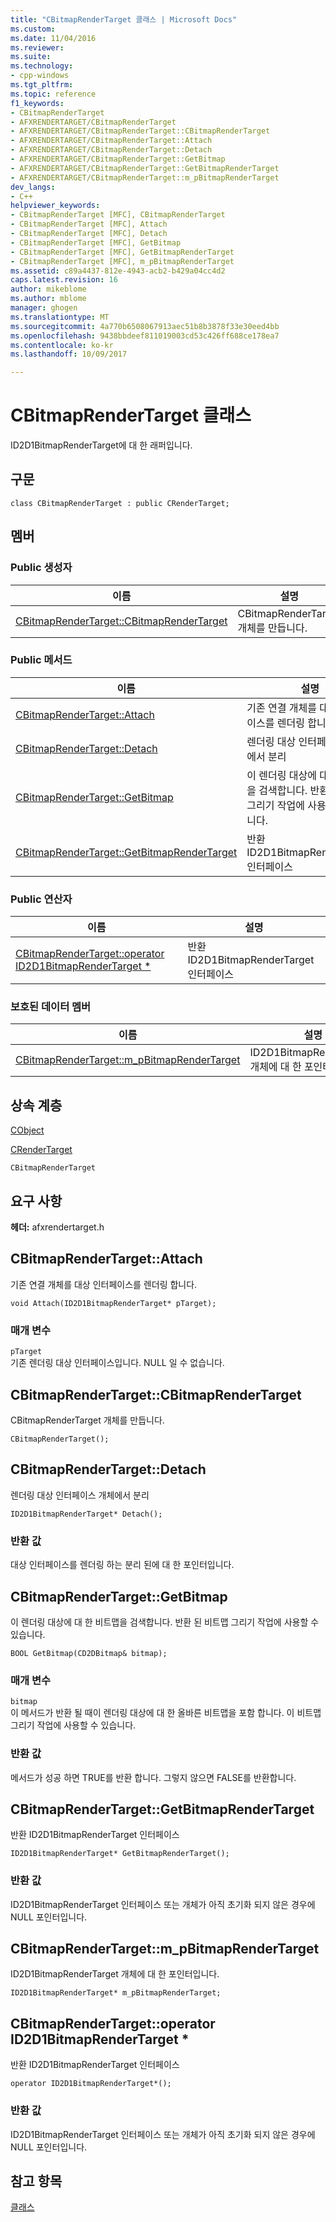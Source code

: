 ```yaml
---
title: "CBitmapRenderTarget 클래스 | Microsoft Docs"
ms.custom: 
ms.date: 11/04/2016
ms.reviewer: 
ms.suite: 
ms.technology:
- cpp-windows
ms.tgt_pltfrm: 
ms.topic: reference
f1_keywords:
- CBitmapRenderTarget
- AFXRENDERTARGET/CBitmapRenderTarget
- AFXRENDERTARGET/CBitmapRenderTarget::CBitmapRenderTarget
- AFXRENDERTARGET/CBitmapRenderTarget::Attach
- AFXRENDERTARGET/CBitmapRenderTarget::Detach
- AFXRENDERTARGET/CBitmapRenderTarget::GetBitmap
- AFXRENDERTARGET/CBitmapRenderTarget::GetBitmapRenderTarget
- AFXRENDERTARGET/CBitmapRenderTarget::m_pBitmapRenderTarget
dev_langs:
- C++
helpviewer_keywords:
- CBitmapRenderTarget [MFC], CBitmapRenderTarget
- CBitmapRenderTarget [MFC], Attach
- CBitmapRenderTarget [MFC], Detach
- CBitmapRenderTarget [MFC], GetBitmap
- CBitmapRenderTarget [MFC], GetBitmapRenderTarget
- CBitmapRenderTarget [MFC], m_pBitmapRenderTarget
ms.assetid: c89a4437-812e-4943-acb2-b429a04cc4d2
caps.latest.revision: 16
author: mikeblome
ms.author: mblome
manager: ghogen
ms.translationtype: MT
ms.sourcegitcommit: 4a770b6508067913aec51b8b3878f33e30eed4bb
ms.openlocfilehash: 9438bbdeef811019003cd53c426ff688ce178ea7
ms.contentlocale: ko-kr
ms.lasthandoff: 10/09/2017

---
```

# <a name="cbitmaprendertarget-class"></a>CBitmapRenderTarget 클래스
ID2D1BitmapRenderTarget에 대 한 래퍼입니다.  
  
## <a name="syntax"></a>구문  
  
```  
class CBitmapRenderTarget : public CRenderTarget;  
```  
  
## <a name="members"></a>멤버  
  
### <a name="public-constructors"></a>Public 생성자  
  
|이름|설명|  
|----------|-----------------|  
|[CBitmapRenderTarget::CBitmapRenderTarget](#cbitmaprendertarget)|CBitmapRenderTarget 개체를 만듭니다.|  
  
### <a name="public-methods"></a>Public 메서드  
  
|이름|설명|  
|----------|-----------------|  
|[CBitmapRenderTarget::Attach](#attach)|기존 연결 개체를 대상 인터페이스를 렌더링 합니다.|  
|[CBitmapRenderTarget::Detach](#detach)|렌더링 대상 인터페이스 개체에서 분리|  
|[CBitmapRenderTarget::GetBitmap](#getbitmap)|이 렌더링 대상에 대 한 비트맵을 검색합니다. 반환 된 비트맵 그리기 작업에 사용할 수 있습니다.|  
|[CBitmapRenderTarget::GetBitmapRenderTarget](#getbitmaprendertarget)|반환 ID2D1BitmapRenderTarget 인터페이스|  
  
### <a name="public-operators"></a>Public 연산자  
  
|이름|설명|  
|----------|-----------------|  
|[CBitmapRenderTarget::operator ID2D1BitmapRenderTarget *](#operator_id2d1bitmaprendertarget_star)|반환 ID2D1BitmapRenderTarget 인터페이스|  
  
### <a name="protected-data-members"></a>보호된 데이터 멤버  
  
|이름|설명|  
|----------|-----------------|  
|[CBitmapRenderTarget::m_pBitmapRenderTarget](#m_pbitmaprendertarget)|ID2D1BitmapRenderTarget 개체에 대 한 포인터입니다.|  
  
## <a name="inheritance-hierarchy"></a>상속 계층  
 [CObject](../../mfc/reference/cobject-class.md)  
  
 [CRenderTarget](../../mfc/reference/crendertarget-class.md)  
  
 `CBitmapRenderTarget` 
  
## <a name="requirements"></a>요구 사항  
 **헤더:** afxrendertarget.h  
  
##  <a name="attach"></a>CBitmapRenderTarget::Attach  
 기존 연결 개체를 대상 인터페이스를 렌더링 합니다.  
  
```  
void Attach(ID2D1BitmapRenderTarget* pTarget);
```  
  
### <a name="parameters"></a>매개 변수  
 `pTarget`  
 기존 렌더링 대상 인터페이스입니다. NULL 일 수 없습니다.  
  
##  <a name="cbitmaprendertarget"></a>CBitmapRenderTarget::CBitmapRenderTarget  
 CBitmapRenderTarget 개체를 만듭니다.  
  
```  
CBitmapRenderTarget();
```  
  
##  <a name="detach"></a>CBitmapRenderTarget::Detach  
 렌더링 대상 인터페이스 개체에서 분리  
  
```  
ID2D1BitmapRenderTarget* Detach();
```  
  
### <a name="return-value"></a>반환 값  
 대상 인터페이스를 렌더링 하는 분리 된에 대 한 포인터입니다.  
  
##  <a name="getbitmap"></a>CBitmapRenderTarget::GetBitmap  
 이 렌더링 대상에 대 한 비트맵을 검색합니다. 반환 된 비트맵 그리기 작업에 사용할 수 있습니다.  
  
```  
BOOL GetBitmap(CD2DBitmap& bitmap);
```  
  
### <a name="parameters"></a>매개 변수  
 `bitmap`  
 이 메서드가 반환 될 때이 렌더링 대상에 대 한 올바른 비트맵을 포함 합니다. 이 비트맵 그리기 작업에 사용할 수 있습니다.  
  
### <a name="return-value"></a>반환 값  
 메서드가 성공 하면 TRUE를 반환 합니다. 그렇지 않으면 FALSE를 반환합니다.  
  
##  <a name="getbitmaprendertarget"></a>CBitmapRenderTarget::GetBitmapRenderTarget  
 반환 ID2D1BitmapRenderTarget 인터페이스  
  
```  
ID2D1BitmapRenderTarget* GetBitmapRenderTarget();
```  
  
### <a name="return-value"></a>반환 값  
 ID2D1BitmapRenderTarget 인터페이스 또는 개체가 아직 초기화 되지 않은 경우에 NULL 포인터입니다.  
  
##  <a name="m_pbitmaprendertarget"></a>CBitmapRenderTarget::m_pBitmapRenderTarget  
 ID2D1BitmapRenderTarget 개체에 대 한 포인터입니다.  
  
```  
ID2D1BitmapRenderTarget* m_pBitmapRenderTarget;  
```  
  
##  <a name="operator_id2d1bitmaprendertarget_star"></a>CBitmapRenderTarget::operator ID2D1BitmapRenderTarget *  
 반환 ID2D1BitmapRenderTarget 인터페이스  
  
```  
operator ID2D1BitmapRenderTarget*();
```   
  
### <a name="return-value"></a>반환 값  
 ID2D1BitmapRenderTarget 인터페이스 또는 개체가 아직 초기화 되지 않은 경우에 NULL 포인터입니다.  
  
## <a name="see-also"></a>참고 항목  
 [클래스](../../mfc/reference/mfc-classes.md)


